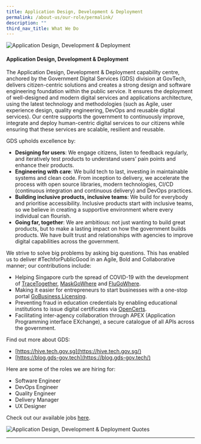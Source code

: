 ```yaml
---
title: Application Design, Development & Deployment
permalink: /about-us/our-role/permalink/
description: ""
third_nav_title: What We Do
---
```

![Application Design, Development & Deployment](https://d33wubrfki0l68.cloudfront.net/40522e89cd2e34f7d8d087ecd6876a7ba50a2a98/bdfc0/images/capcentre-gds-banner.jpg)

#### **Application Design, Development & Deployment**

The Application Design, Development & Deployment capability centre, anchored by the Government Digital Services (GDS) division at GovTech, delivers citizen-centric solutions and creates a strong design and software engineering foundation within the public service. It ensures the deployment of well-designed and modern digital services and applications architecture, using the latest technology and methodologies (such as Agile, user experience design, quality engineering, DevOps and reusable digital services). Our centre supports the government to continuously improve, integrate and deploy human-centric digital services to our citizens while ensuring that these services are scalable, resilient and reusable.

GDS upholds excellence by:

*   **Designing for users**: We engage citizens, listen to feedback regularly, and iteratively test products to understand users’ pain points and enhance their products.
*   **Engineering with care**: We build tech to last, investing in maintainable systems and clean code. From inception to delivery, we accelerate the process with open source libraries, modern technologies, CI/CD (continuous integration and continuous delivery) and DevOps practices.
*   **Building inclusive products, inclusive teams**: We build for everybody and prioritise accessibility. Inclusive products start with inclusive teams, so we believe in creating a supportive environment where every individual can flourish.
*   **Going far, together**: We are ambitious: not just wanting to build great products, but to make a lasting impact on how the government builds products. We have built trust and relationships with agencies to improve digital capabilities across the government.

We strive to solve big problems by asking big questions. This has enabled us to deliver #TechforPublicGood in an Agile, Bold and Collaborative manner; our contributions include:

*   Helping Singapore curb the spread of COVID-19 with the development of [TraceTogether](https://www.tracetogether.gov.sg/), [MaskGoWhere](https://www.maskgowhere.gov.sg/) and [FluGoWhere](https://www.flugowhere.gov.sg/).
*   Making it easier for entrepreneurs to start businesses with a one-stop portal [GoBusiness Licensing](https://licence1.business.gov.sg/web/frontier/home).
*   Preventing fraud in education credentials by enabling educational institutions to issue digital certificates via [OpenCerts](https://www.opencerts.io/).
*   Facilitating inter-agency collaboration through APEX (Application Programming interface EXchange), a secure catalogue of all APIs across the government.

Find out more about GDS:

*   [https://hive.tech.gov.sg](https://hive.tech.gov.sg/)
*   [https://blog.gds-gov.tech](https://blog.gds-gov.tech/)

Here are some of the roles we are hiring for:

*   Software Engineer
*   DevOps Engineer
*   Quality Engineer
*   Delivery Manager
*   UX Designer

Check out our available jobs [here](https://sggovterp.wd102.myworkdayjobs.com/PublicServiceCareers/0/refreshFacet/318c8bb6f553100021d223d9780d30be).

![Application Design, Development & Deployment Quotes](https://d33wubrfki0l68.cloudfront.net/d731d37860bf06f464dbeeb5710993749d1777ce/cb472/images/capcentre-gds-quotes.png)

* * *